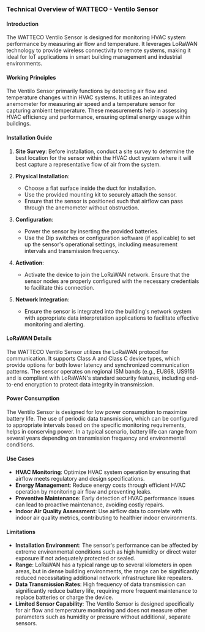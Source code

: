 ### Technical Overview of WATTECO - Ventilo Sensor

#### Introduction
The WATTECO Ventilo Sensor is designed for monitoring HVAC system performance by measuring air flow and temperature. It leverages LoRaWAN technology to provide wireless connectivity to remote systems, making it ideal for IoT applications in smart building management and industrial environments.

#### Working Principles
The Ventilo Sensor primarily functions by detecting air flow and temperature changes within HVAC systems. It utilizes an integrated anemometer for measuring air speed and a temperature sensor for capturing ambient temperature. These measurements help in assessing HVAC efficiency and performance, ensuring optimal energy usage within buildings.

#### Installation Guide
1. **Site Survey**: Before installation, conduct a site survey to determine the best location for the sensor within the HVAC duct system where it will best capture a representative flow of air from the system.

2. **Physical Installation**:
   - Choose a flat surface inside the duct for installation.
   - Use the provided mounting kit to securely attach the sensor.
   - Ensure that the sensor is positioned such that airflow can pass through the anemometer without obstruction.

3. **Configuration**:
   - Power the sensor by inserting the provided batteries.
   - Use the Dip switches or configuration software (if applicable) to set up the sensor's operational settings, including measurement intervals and transmission frequency.

4. **Activation**:
   - Activate the device to join the LoRaWAN network. Ensure that the sensor nodes are properly configured with the necessary credentials to facilitate this connection.

5. **Network Integration**:
   - Ensure the sensor is integrated into the building's network system with appropriate data interpretation applications to facilitate effective monitoring and alerting.

#### LoRaWAN Details
The WATTECO Ventilo Sensor utilizes the LoRaWAN protocol for communication. It supports Class A and Class C device types, which provide options for both lower latency and synchronized communication patterns. The sensor operates on regional ISM bands (e.g., EU868, US915) and is compliant with LoRaWAN's standard security features, including end-to-end encryption to protect data integrity in transmission.

#### Power Consumption
The Ventilo Sensor is designed for low power consumption to maximize battery life. The use of periodic data transmission, which can be configured to appropriate intervals based on the specific monitoring requirements, helps in conserving power. In a typical scenario, battery life can range from several years depending on transmission frequency and environmental conditions.

#### Use Cases
- **HVAC Monitoring**: Optimize HVAC system operation by ensuring that airflow meets regulatory and design specifications.
- **Energy Management**: Reduce energy costs through efficient HVAC operation by monitoring air flow and preventing leaks.
- **Preventive Maintenance**: Early detection of HVAC performance issues can lead to proactive maintenance, avoiding costly repairs.
- **Indoor Air Quality Assessment**: Use airflow data to correlate with indoor air quality metrics, contributing to healthier indoor environments.

#### Limitations
- **Installation Environment**: The sensor's performance can be affected by extreme environmental conditions such as high humidity or direct water exposure if not adequately protected or sealed.
- **Range**: LoRaWAN has a typical range up to several kilometers in open areas, but in dense building environments, the range can be significantly reduced necessitating additional network infrastructure like repeaters.
- **Data Transmission Rates**: High frequency of data transmission can significantly reduce battery life, requiring more frequent maintenance to replace batteries or charge the device.
- **Limited Sensor Capability**: The Ventilo Sensor is designed specifically for air flow and temperature monitoring and does not measure other parameters such as humidity or pressure without additional, separate sensors.